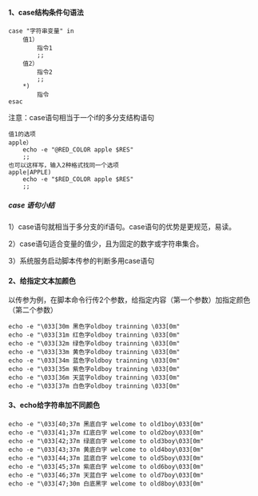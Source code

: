 #### 1、case结构条件句语法

```
case "字符串变量" in
    值1）
        指令1
        ;;
    值2）
        指令2
        ;;
    *)
        指令
esac
```

注意：case语句相当于一个if的多分支结构语句

```
值1的选项
apple）
    echo -e "@RED_COLOR apple $RES"
    ;;
也可以这样写，输入2种格式找同一个选项
apple|APPLE)
    echo -e "$RED_COLOR apple $RES"
    ;;
```

##### case 语句小结

1）case语句就相当于多分支的if语句。case语句的优势是更规范，易读。

2）case语句适合变量的值少，且为固定的数字或字符串集合。

3）系统服务启动脚本传参的判断多用case语句

#### 2、给指定文本加颜色

以传参为例，在脚本命令行传2个参数，给指定内容（第一个参数）加指定颜色（第二个参数）

```
echo -e "\033[30m 黑色字oldboy trainning \033[0m"
echo -e "\033[31m 红色字oldboy trainning \033[0m"
echo -e "\033[32m 绿色字oldboy trainning \033[0m"
echo -e "\033[33m 黄色字oldboy trainning \033[0m"
echo -e "\033[34m 蓝色字oldboy trainning \033[0m"
echo -e "\033[35m 紫色字oldboy trainning \033[0m"
echo -e "\033[36m 天蓝字oldboy trainning \033[0m"
echo -e "\033[37m 白色字oldboy trainning \033[0m"
```

#### 3、echo给字符串加不同颜色

```
echo -e "\033[40;37m 黑底白字 welcome to old1boy\033[0m"
echo -e "\033[41;37m 红底白字 welcome to old2boy\033[0m"
echo -e "\033[42;37m 绿底白字 welcome to old3boy\033[0m"
echo -e "\033[43;37m 黄底白字 welcome to old4boy\033[0m"
echo -e "\033[44;37m 蓝底白字 welcome to old5boy\033[0m"
echo -e "\033[45;37m 紫底白字 welcome to old6boy\033[0m"
echo -e "\033[46;37m 天蓝白字 welcome to old7boy\033[0m"
echo -e "\033[47;30m 白底黑字 welcome to old8boy\033[0m"
```



